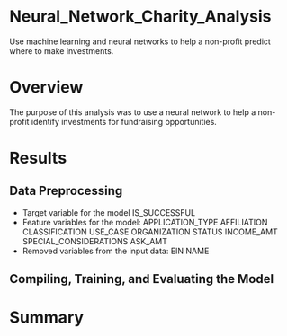 # Neural_Network_Charity_Analysis

Use machine learning and neural networks to help a non-profit predict where to make investments.

# Overview

The purpose of this analysis was to use a neural network to help a non-profit identify investments for fundraising opportunities.

# Results

## Data Preprocessing

- Target variable for the model
IS_SUCCESSFUL
- Feature variables for the model:
APPLICATION_TYPE
AFFILIATION
CLASSIFICATION
USE_CASE
ORGANIZATION
STATUS
INCOME_AMT
SPECIAL_CONSIDERATIONS
ASK_AMT
- Removed variables from the input data:
EIN
NAME

## Compiling, Training, and Evaluating the Model

# Summary

